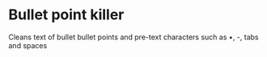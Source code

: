# Bullet point killer

Cleans text of bullet bullet points and pre-text characters such as •, -, tabs and spaces